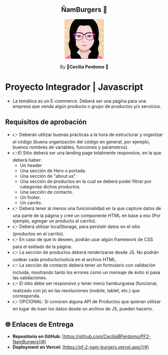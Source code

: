 
<h2 align="center"><b>ÑamBurgers 🍔</b></h2>
<p align="center"><img src="myAvatar.png" width="25%"></p>
<p align="center">By 💛<b>Cecilia Perdomo</b> 💛</p>

# Proyecto Integrador | Javascript
-  La temática es un E-commerce. Deberá ser una página para una empresa que venda algún producto o grupo de productos y/o servicios.

## Requisitos de aprobación
-  👉 Deberán utilizar buenas prácticas a la hora de estructurar y organizar el código (buena organización del código en general, por ejemplo, buenos nombres de variables, funciones y parámetros).
- 👉El Sitio deberá ser una landing page totalmente responsive, en la que deberá haber:
    - Un header
    - Una sección de Hero o portada.
    - Una sección de "about us".
    - Una sección de productos en la cual se deberá poder filtrar por categorías dichos productos.
    - Una sección de contacto.
    - Un footer.
    - Un carrito.
- 👉 Deberá tener al menos una funcionalidad en la que capture datos de una parte de la página y cree un componente HTML en base a eso (Por ejemplo, agregar un producto al carrito).
- 👉 Deberá utilizar localStorage, para persistir datos en el sitio (productos en el carrito).
- 👉 En caso de que lo deseen, podrán usar algún framework de CSS para el estilado de la página.
- 👉 La sección de productos deberá renderizarse desde JS. No podrán codear cada producto/noticia en el archivo HTML.
- 👉 La sección de contacto deberá tener un formulario con validación incluida, mostrando tanto los errores como un mensaje de éxito si pasa las validaciones.
- 👉 El sitio debe ser responsivo y tener menú hamburguesa (funcional, realizado con js) en las resoluciones (mobile, tablet, etc.) que corresponda.
- 👉 OPCIONAL: Si conocen alguna API de Productos que quieran utilizar en lugar de traer los datos  desde un archivo de JS, pueden hacerlo.

## 🌐 Enlaces de Entrega
- **Repositorio en GitHub:** [https://github.com/CeciliaBPerdomo/PF2-NamBurgers](#)
- **Deployment en Vercel:** [https://pf-2-nam-burgers.vercel.app/](#)


